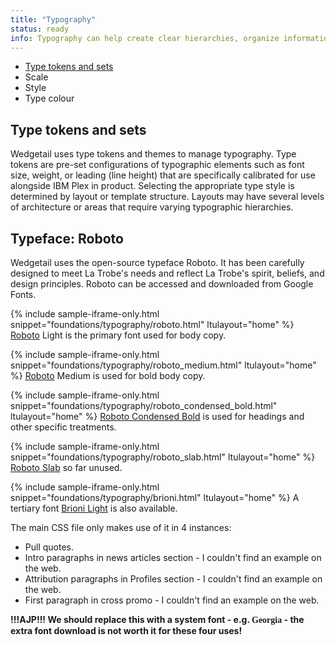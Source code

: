 ```yaml
---
title: "Typography"
status: ready
info: Typography can help create clear hierarchies, organize information, and guide users through a product or experience.
---
```


- [Type tokens and sets](#type-tokens-and-sets)
- Scale
- Style
- Type colour


## Type tokens and sets

Wedgetail uses type tokens and themes to manage typography. Type tokens are pre-set configurations of typographic elements such as font size, weight, or leading (line height) that are specifically calibrated for use alongside IBM Plex in product. Selecting the appropriate type style is determined by layout or template structure. Layouts may have several levels of architecture or areas that require varying typographic hierarchies.

## Typeface: Roboto

Wedgetail uses the open-source typeface Roboto. It has been carefully designed to meet La Trobe's needs and reflect La Trobe's spirit, beliefs, and design principles. Roboto can be accessed and downloaded from Google Fonts.

{% include sample-iframe-only.html snippet="foundations/typography/roboto.html" ltulayout="home" %}
[Roboto](https://fonts.google.com/specimen/Roboto) Light is the primary font used for body copy.

{% include sample-iframe-only.html snippet="foundations/typography/roboto_medium.html" ltulayout="home" %}
[Roboto](https://fonts.google.com/specimen/Roboto) Medium is used for bold body copy.

{% include sample-iframe-only.html snippet="foundations/typography/roboto_condensed_bold.html" ltulayout="home" %}
[Roboto Condensed Bold](https://fonts.google.com/specimen/Roboto+Condensed) is used for headings and other specific treatments.

{% include sample-iframe-only.html snippet="foundations/typography/roboto_slab.html" ltulayout="home" %}
[Roboto Slab](https://fonts.google.com/specimen/Roboto+Slab) so far unused.

{% include sample-iframe-only.html snippet="foundations/typography/brioni.html" ltulayout="home" %}
A tertiary font [Brioni Light](https://www.typotheque.com/fonts/brioni) is also available.

The main CSS file only makes use of it in 4 instances:

* Pull quotes.
* Intro paragraphs in news articles section - I couldn't find an example on the web.
* Attribution paragraphs in Profiles section - I couldn't find an example on the web.
* First paragraph in cross promo  - I couldn't find an example on the web.

__!!!AJP!!! We should replace this with a system font - e.g. <span style="font-family: Georgia">Georgia</span> - the extra font download is not worth it for these four uses!__
